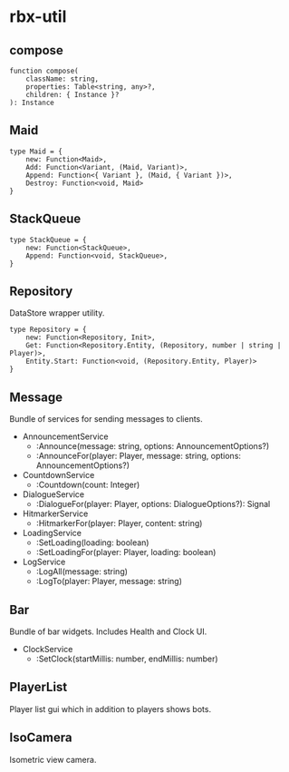 # rbx-util

## compose

```luau
function compose(
    className: string,
    properties: Table<string, any>?,
    children: { Instance }?
): Instance
```

## Maid

```luau
type Maid = {
    new: Function<Maid>,
    Add: Function<Variant, (Maid, Variant)>,
    Append: Function<{ Variant }, (Maid, { Variant })>,
    Destroy: Function<void, Maid>
}
```

## StackQueue

```luau
type StackQueue = {
    new: Function<StackQueue>,
    Append: Function<void, StackQueue>,
}
```

## Repository

DataStore wrapper utility.

```luau
type Repository = {
    new: Function<Repository, Init>,
    Get: Function<Repository.Entity, (Repository, number | string | Player)>,
    Entity.Start: Function<void, (Repository.Entity, Player)>
}
```

## Message

Bundle of services for sending messages to clients.

- AnnouncementService
  - :Announce(message: string, options: AnnouncementOptions?)
  - :AnnounceFor(player: Player, message: string, options: AnnouncementOptions?)
- CountdownService
  - :Countdown(count: Integer)
- DialogueService
  - :DialogueFor(player: Player, options: DialogueOptions?): Signal
- HitmarkerService
  - :HitmarkerFor(player: Player, content: string)
- LoadingService
  - :SetLoading(loading: boolean)
  - :SetLoadingFor(player: Player, loading: boolean)
- LogService
  - :LogAll(message: string)
  - :LogTo(player: Player, message: string)

## Bar

Bundle of bar widgets. Includes Health and Clock UI.

- ClockService
  - :SetClock(startMillis: number, endMillis: number)

## PlayerList

Player list gui which in addition to players shows bots.

## IsoCamera

Isometric view camera.
